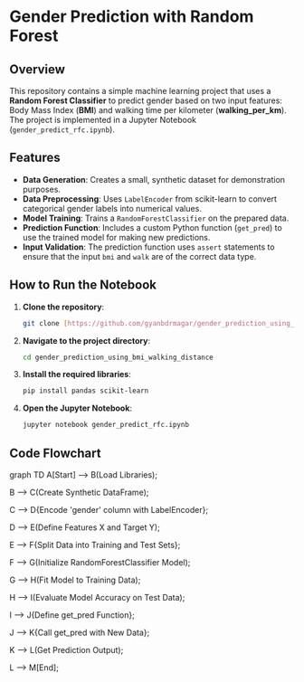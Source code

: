 # Gender Prediction with Random Forest

## Overview

This repository contains a simple machine learning project that uses a **Random Forest Classifier** to predict gender based on two input features: Body Mass Index (**BMI**) and walking time per kilometer (**walking_per_km**). The project is implemented in a Jupyter Notebook (`gender_predict_rfc.ipynb`).

## Features

-   **Data Generation**: Creates a small, synthetic dataset for demonstration purposes.
-   **Data Preprocessing**: Uses `LabelEncoder` from scikit-learn to convert categorical gender labels into numerical values.
-   **Model Training**: Trains a `RandomForestClassifier` on the prepared data.
-   **Prediction Function**: Includes a custom Python function (`get_pred`) to use the trained model for making new predictions.
-   **Input Validation**: The prediction function uses `assert` statements to ensure that the input `bmi` and `walk` are of the correct data type.

## How to Run the Notebook

1.  **Clone the repository**:
    ```bash
    git clone [https://github.com/gyanbdrmagar/gender_prediction_using_bmi_walking_distance.git](https://github.com/gyanbdrmagar/gender_prediction_using_bmi_walking_distance.git)
    ```

2.  **Navigate to the project directory**:
    ```bash
    cd gender_prediction_using_bmi_walking_distance
    ```

3.  **Install the required libraries**:
    ```bash
    pip install pandas scikit-learn
    ```

4.  **Open the Jupyter Notebook**:
    ```bash
    jupyter notebook gender_predict_rfc.ipynb
    ```

## Code Flowchart
graph TD
A[Start] --> B(Load Libraries);

B --> C(Create Synthetic DataFrame);

C --> D{Encode 'gender' column with LabelEncoder};

D --> E(Define Features X and Target Y);

E --> F{Split Data into Training and Test Sets};

F --> G(Initialize RandomForestClassifier Model);

G --> H(Fit Model to Training Data);

H --> I(Evaluate Model Accuracy on Test Data);

I --> J{Define get_pred Function};

J --> K{Call get_pred with New Data};

K --> L(Get Prediction Output);

L --> M[End];
